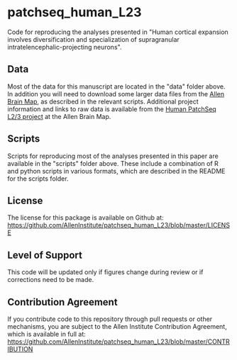 # patchseq_human_L23
Code for reproducing the analyses presented in "Human cortical expansion involves diversification and specialization of  supragranular intratelencephalic-projecting neurons".

## Data

Most of the data for this manuscript are located in the "data" folder above.  In addition you will need to download some larger data files from the [Allen Brain Map](https://portal.brain-map.org/atlases-and-data/rnaseq), as described in the relevant scripts.  Additional project information and links to raw data is available from the [Human PatchSeq L2/3 project](https://knowledge.brain-map.org/data/0R94W5U07IHCMVJ4TVK/summary) at the Allen Brain Map.

## Scripts

Scripts for reproducing most of the analyses presented in this paper are available in the "scripts" folder above.  These include a combination of R and python scripts in various formats, which are described in the README for the scripts folder.

## License

The license for this package is available on Github at: https://github.com/AllenInstitute/patchseq_human_L23/blob/master/LICENSE

## Level of Support

This code will be updated only if figures change during review or if corrections need to be made.  

## Contribution Agreement

If you contribute code to this repository through pull requests or other mechanisms, you are subject to the Allen Institute Contribution Agreement, which is available in full at: https://github.com/AllenInstitute/patchseq_human_L23/blob/master/CONTRIBUTION
